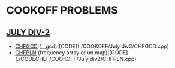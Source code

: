 # COOKOFF PROBLEMS

## [JULY DIV-2](https://www.codechef.com/COOK131B?order=desc&sortBy=successful_submissions)

* [CHFGCD](https://www.codechef.com/COOK131B/problems/CHFGCD) (__gcd)|[CODE](./COOKOFF/July div2/CHFGCD.cpp)             
* [CHFPLN](https://www.codechef.com/COOK131B/problems/CHFPLN)  (frequency array or un.map)|[CODE](./CODECHEF/COOKOFF/July div2/CHFPLN.cpp)  

